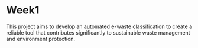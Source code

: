 # Week1
This project aims to develop an automated e-waste classification to create a reliable tool that contributes significantly to sustainable  waste management and environment protection.
